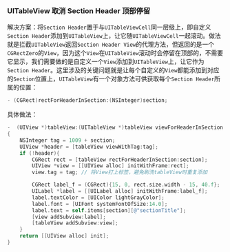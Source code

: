 ### UITableView 取消 Section Header 顶部停留

解决方案：将`Section Header`置于与`UITableViewCell`同一层级上，即自定义`Section Header`添加到`UITableView`上，让它随`UITableViewCell`一起滚动。做法就是拦截`UITableView`返回`Section Header View`的代理方法，但返回的是一个`CGRectZero`的`View`，因为这个`View`在`UITableView`滚动时会停留在顶部的，不需要它显示，我们需要做的是自定义一个`View`添加到`UITableView`上，让它作为`Section Header`。这里涉及的关键问题就是让每个自定义的`View`都能添加到对应的`Section`位置上，`UITableView`有一个对象方法可供获取每个`Section Header`所属的位置：

```objective-c
- (CGRect)rectForHeaderInSection:(NSInteger)section;
```

具体做法：

```objective-c
-  (UIView *)tableView:(UITableView *)tableView viewForHeaderInSection:(NSInteger)section 
{
    NSInteger tag = 1009 + section;
    UIView *header = [tableView viewWithTag:tag];
    if (!header){ 
        CGRect rect = [tableView rectForHeaderInSection:section];
        UIView *view = [[UIView alloc] initWithFrame:rect];
        view.tag = tag; // 将View打上标签，避免刷洗tableView时重复添加

        CGRect label_f = (CGRect){15, 0, rect.size.width - 15, 40.f};
        UILabel *label = [[UILabel alloc] initWithFrame:label_f];
        label.textColor = [UIColor lightGrayColor];
        label.font = [UIFont systemFontOfSize:14.0];
        label.text = self.items[section][@"sectionTitle"];
        [view addSubview:label];
        [tableView addSubview:view];
    }
    return [[UIView alloc] init];
}
```